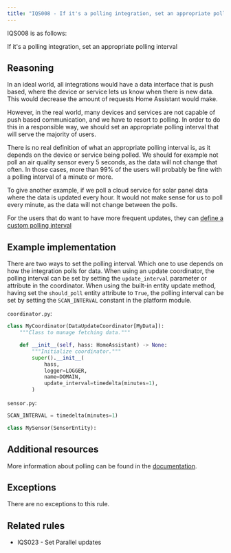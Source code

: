 ```yaml
---
title: "IQS008 - If it's a polling integration, set an appropriate polling interval"
---
```


IQS008 is as follows:

If it's a polling integration, set an appropriate polling interval

## Reasoning

In an ideal world, all integrations would have a data interface that is push based, where the device or service lets us know when there is new data.
This would decrease the amount of requests Home Assistant would make.

However, in the real world, many devices and services are not capable of push based communication, and we have to resort to polling.
In order to do this in a responsible way, we should set an appropriate polling interval that will serve the majority of users.

There is no real definition of what an appropriate polling interval is, as it depends on the device or service being polled.
We should for example not poll an air quality sensor every 5 seconds, as the data will not change that often.
In those cases, more than 99% of the users will probably be fine with a polling interval of a minute or more.

To give another example, if we poll a cloud service for solar panel data where the data is updated every hour.
It would not make sense for us to poll every minute, as the data will not change between the polls.

For the users that do want to have more frequent updates, they can [define a custom polling interval](https://www.home-assistant.io/common-tasks/general/#defining-a-custom-polling-interval)

## Example implementation

There are two ways to set the polling interval.
Which one to use depends on how the integration polls for data.
When using an update coordinator, the polling interval can be set by setting the `update_interval` parameter or attribute in the coordinator.
When using the built-in entity update method, having set the `should_poll` entity attribute to `True`, the polling interval can be set by setting the `SCAN_INTERVAL` constant in the platform module.

`coordinator.py`:
```python
class MyCoordinator(DataUpdateCoordinator[MyData]):
    """Class to manage fetching data."""

    def __init__(self, hass: HomeAssistant) -> None:
        """Initialize coordinator."""
        super().__init__(
            hass,
            logger=LOGGER,
            name=DOMAIN,
            update_interval=timedelta(minutes=1),
        )
```

`sensor.py`:
```python
SCAN_INTERVAL = timedelta(minutes=1)

class MySensor(SensorEntity):
```

## Additional resources

More information about polling can be found in the [documentation](../../../integration_fetching_data).

## Exceptions

There are no exceptions to this rule.

## Related rules

- IQS023 - Set Parallel updates